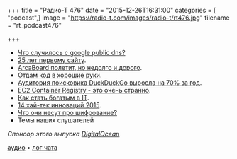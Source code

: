 +++
title = "Радио-Т 476"
date = "2015-12-26T16:31:00"
categories = [ "podcast",]
image = "https://radio-t.com/images/radio-t/rt476.jpg"
filename = "rt_podcast476"

+++

- [Что случилось с google public dns?](http://habrahabr.ru/post/274095/)
- [25 лет первому сайту](http://www.engadget.com/2015/12/20/first-website-is-25-years-old/).
- [ArcaBoard полетит, но недолго и дорого](http://thenextweb.com/shareables/2015/12/24/the-arcaboard-is-a-hoverboard-that-actually-hovers-over-any-surface/).
- [Отдам код в хорошие руки](http://kommersant.ru/doc/2884110).
- [Аудитория поисковика DuckDuckGo выросла на 70% за год](http://geektimes.ru/post/268022/).
- [EC2 Container Registry - это очень странно](http://venturebeat.com/2015/12/21/aws-makes-its-amazon-ec2-container-registry-service-available-to-everyone/).
- [Как стать богатым в IT](http://money.cnn.com/2015/12/24/technology/unicorn-tech-workers/index.html).
- [14 хай-тек инноваций 2015](http://www.ba-bamail.com/content.aspx?emailid=18641).
- [Что они несут про шифрование?](http://social.techcrunch.com/2015/12/20/hey-hey-my-my-strong-encryption-will-never-die/)
- Темы наших слушателей

_Спонсор этого выпуска [DigitalOcean](https://www.digitalocean.com)_

[аудио](http://cdn.radio-t.com/rt_podcast476.mp3) • [лог чата](http://chat.radio-t.com/logs/radio-t-476.html)
<audio src="http://cdn.radio-t.com/rt_podcast476.mp3" preload="none"></audio>
